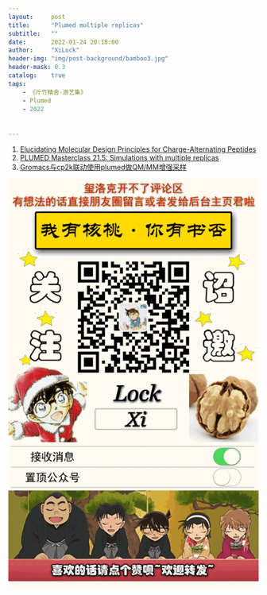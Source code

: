 ```yaml
---
layout:     post
title:      "Plumed multiple replicas"
subtitle:   ""
date:       2022-01-24 20:18:00
author:     "XiLock"
header-img: "img/post-background/bamboo3.jpg"
header-mask: 0.3
catalog:    true
tags:
    - 《斤竹精舍·游艺集》
    - Plumed
    - 2022


---
```


1. [Elucidating Molecular Design Principles for Charge-Alternating Peptides](https://sci-hub.se/10.1021/acs.biomac.9b01191)
1. [PLUMED Masterclass 21.5: Simulations with multiple replicas](https://www.plumed.org/doc-v2.7/user-doc/html/masterclass-21-5.html)
1. [Gromacs与cp2k联动使用plumed做QM/MM增强采样 ](http://bbs.keinsci.com/thread-21783-1-1.html)

![](/img/wc-tail.GIF)
